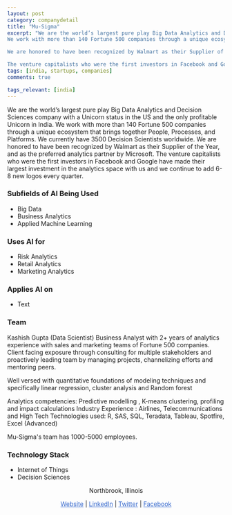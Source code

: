```yaml
---
layout: post
category: companydetail
title: "Mu-Sigma"
excerpt: "We are the world’s largest pure play Big Data Analytics and Decision Sciences company with a Unicorn status in the US and the only profitable Unicorn in India.
We work with more than 140 Fortune 500 companies through a unique ecosystem that brings together People, Processes, and Platforms. We currently have 3500 Decision Scientists worldwide.

We are honored to have been recognized by Walmart as their Supplier of the Year, and as the preferred analytics partner by Microsoft.

The venture capitalists who were the first investors in Facebook and Google have made their largest investment in the analytics space with us and we continue to add 6-8 new logos every quarter."
tags: [india, startups, companies]
comments: true

tags_relevant: [india]
---
```


We are the world’s largest pure play Big Data Analytics and Decision Sciences company with a Unicorn status in the US and the only profitable Unicorn in India.
We work with more than 140 Fortune 500 companies through a unique ecosystem that brings together People, Processes, and Platforms. We currently have 3500 Decision Scientists worldwide.
We are honored to have been recognized by Walmart as their Supplier of the Year, and as the preferred analytics partner by Microsoft.
The venture capitalists who were the first investors in Facebook and Google have made their largest investment in the analytics space with us and we continue to add 6-8 new logos every quarter.

### Subfields of AI Being Used
* Big Data 
* Business Analytics 
* Applied Machine Learning 

### Uses AI for
* Risk Analytics 
* Retail Analytics 
* Marketing Analytics 

### Applies AI on
* Text

### Team
Kashish Gupta (Data Scientist)
Business Analyst with 2+ years of analytics experience with sales and marketing teams of Fortune 500 companies.
Client facing exposure through consulting for multiple stakeholders and proactively leading team by managing projects, channelizing efforts and mentoring peers. 

Well versed with quantitative foundations of modeling techniques and specifically linear regression, cluster analysis and Random forest 

Analytics competencies: Predictive modelling , K-means clustering, profiling and impact calculations
Industry Experience : Airlines, Telecommunications and High Tech
Technologies used: R, SAS, SQL, Teradata, Tableau, Spotfire, Excel (Advanced)


Mu-Sigma's team has 1000-5000 employees.


### Technology Stack  
* Internet of Things
* Decision Sciences

<p align="center">Northbrook, Illinois</p>

<p align="center">
<a href="https://www.mu-sigma.com/" style="color:#3366CC">Website</a> | 
<a href="https://www.linkedin.com/company/mu-sigma/?originalSubdomain=in" style="color:#3366CC">LinkedIn</a> | 
<a href="https://twitter.com/MuSigmaInc?ref_src=twsrc%5Egoogle%7Ctwcamp%5Eserp%7Ctwgr%5Eauthor" style="color:#3366CC">Twitter</a> |
<a href="https://www.facebook.com/musigmaofficial/" style="color:#3366CC">Facebook</a></p>
